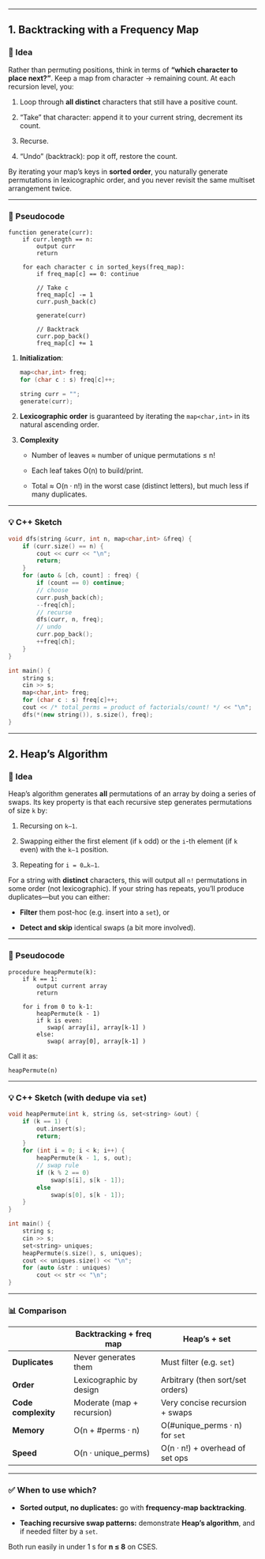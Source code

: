 
---

## 1. Backtracking with a Frequency Map

### 🤔 Idea

Rather than permuting positions, think in terms of **“which character to place next?”**. Keep a map from character → remaining count. At each recursion level, you:

1. Loop through **all distinct** characters that still have a positive count.
    
2. “Take” that character: append it to your current string, decrement its count.
    
3. Recurse.
    
4. “Undo” (backtrack): pop it off, restore the count.
    

By iterating your map’s keys in **sorted order**, you naturally generate permutations in lexicographic order, and you never revisit the same multiset arrangement twice.

---

### 🔢 Pseudocode

```text
function generate(curr):
    if curr.length == n:
        output curr
        return

    for each character c in sorted_keys(freq_map):
        if freq_map[c] == 0: continue

        // Take c
        freq_map[c] -= 1
        curr.push_back(c)

        generate(curr)

        // Backtrack
        curr.pop_back()
        freq_map[c] += 1
```

1. **Initialization**:
    
    ```cpp
    map<char,int> freq;
    for (char c : s) freq[c]++;
    
    string curr = "";
    generate(curr);
    ```
    
2. **Lexicographic order** is guaranteed by iterating the `map<char,int>` in its natural ascending order.
    
3. **Complexity**
    
    - Number of leaves ≈ number of unique permutations ≤ n!
        
    - Each leaf takes O(n) to build/print.
        
    - Total ≈ O(n · n!) in the worst case (distinct letters), but much less if many duplicates.
        

---

### 💡 C++ Sketch

```cpp
void dfs(string &curr, int n, map<char,int> &freq) {
    if (curr.size() == n) {
        cout << curr << "\n";
        return;
    }
    for (auto & [ch, count] : freq) {
        if (count == 0) continue;
        // choose
        curr.push_back(ch);
        --freq[ch];
        // recurse
        dfs(curr, n, freq);
        // undo
        curr.pop_back();
        ++freq[ch];
    }
}

int main() {
    string s;
    cin >> s;
    map<char,int> freq;
    for (char c : s) freq[c]++;
    cout << /* total_perms = product of factorials/count! */ << "\n";
    dfs(*(new string()), s.size(), freq);
}
```

---

## 2. Heap’s Algorithm

### 🤔 Idea

Heap’s algorithm generates **all** permutations of an array by doing a series of swaps. Its key property is that each recursive step generates permutations of size `k` by:

1. Recursing on `k–1`.
    
2. Swapping either the first element (if `k` odd) or the `i`-th element (if `k` even) with the `k–1` position.
    
3. Repeating for `i = 0…k–1`.
    

For a string with **distinct** characters, this will output all `n!` permutations in some order (not lexicographic). If your string has repeats, you’ll produce duplicates—but you can either:

- **Filter** them post-hoc (e.g. insert into a `set`), or
    
- **Detect and skip** identical swaps (a bit more involved).
    

---

### 🔢 Pseudocode

```text
procedure heapPermute(k):
    if k == 1:
        output current array
        return

    for i from 0 to k-1:
        heapPermute(k - 1)
        if k is even:
           swap( array[i], array[k-1] )
        else:
           swap( array[0], array[k-1] )
```

Call it as:

```text
heapPermute(n)
```

---

### 💡 C++ Sketch (with dedupe via `set`)

```cpp
void heapPermute(int k, string &s, set<string> &out) {
    if (k == 1) {
        out.insert(s);
        return;
    }
    for (int i = 0; i < k; i++) {
        heapPermute(k - 1, s, out);
        // swap rule
        if (k % 2 == 0)
            swap(s[i], s[k - 1]);
        else
            swap(s[0], s[k - 1]);
    }
}

int main() {
    string s;
    cin >> s;
    set<string> uniques;
    heapPermute(s.size(), s, uniques);
    cout << uniques.size() << "\n";
    for (auto &str : uniques)
        cout << str << "\n";
}
```

---

### 📊 Comparison

||Backtracking + freq map|Heap’s + set|
|---|---|---|
|**Duplicates**|Never generates them|Must filter (e.g. `set`)|
|**Order**|Lexicographic by design|Arbitrary (then sort/set orders)|
|**Code complexity**|Moderate (map + recursion)|Very concise recursion + swaps|
|**Memory**|O(n + #perms · n)|O(#unique_perms · n) for `set`|
|**Speed**|O(n · unique_perms)|O(n · n!) + overhead of set ops|

---

### ✅ When to use which?

- **Sorted output, no duplicates:** go with **frequency‐map backtracking**.
    
- **Teaching recursive swap patterns:** demonstrate **Heap’s algorithm**, and if needed filter by a `set`.
    

Both run easily in under 1 s for **n ≤ 8** on CSES.